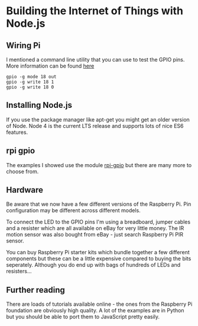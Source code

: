 
# Building the Internet of Things with Node.js

## Wiring Pi

I mentioned a command line utility that you can use to test the GPIO pins. More information can be found [here](https://projects.drogon.net/raspberry-pi/wiringpi/the-gpio-utility/)
```
gpio -g mode 18 out
gpio -g write 18 1
gpio -g write 18 0
```

## Installing Node.js

If you use the package manager like apt-get you might get an older version of Node. Node 4 is the current LTS release and supports lots of nice ES6 features.

## rpi  gpio

The examples I showed use the module [rpi-gpio](https://www.npmjs.com/package/rpi-gpio) but there are many more to choose from.

## Hardware

Be aware that we now have a few different versions of the Raspberry Pi. Pin configuration may be different across different models. 

To connect the LED to the GPIO pins I'm using a breadboard, jumper cables and a resister which are all available on eBay for very little money. The IR motion sensor was also bought from eBay - just search Raspberry Pi PIR sensor.

You can buy Raspberry Pi starter kits which bundle together a few different components but these can be a little expensive compared to buying the bits seperately. Although you do end up with bags of hundreds of LEDs and resisters...

## Further reading

There are loads of tutorials available online - the ones from the Raspberry Pi foundation are obviously high quality. A lot of the examples are in Python but you should be able to port them to JavaScript pretty easily.  


